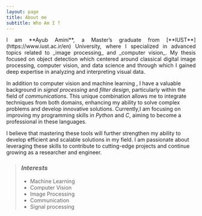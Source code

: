 ```yaml
---
layout: page
title: About me
subtitle: Who Am I ?  
---
```


<p style="text-align: justify;">
I am **Ayub Amini**, a Master’s graduate from [**IUST**](https://www.iust.ac.ir/en) University, where I specialized in advanced topics related to _image processing_ and _computer vision_. My thesis focused on object detection which centered around classical digital image processing, computer vision, and data science and through which I gained deep expertise in analyzing and interpreting visual data.

In addition to computer vision and  machine learning , I have a valuable background in _signal processing_ and _filter design_, particularly within the field of _communications_. This unique combination allows me to integrate techniques from both domains, enhancing my ability to solve complex problems and develop innovative solutions. Currently,I am focusing on improving my programming skills in _Python_ and _C_, aiming to become a professional in these languages.

I believe that mastering these tools will further strengthen my ability to develop efficient and scalable solutions in my field. I am passionate about leveraging these skills to contribute to cutting-edge projects and continue growing as a researcher and engineer.
</p>

> ###  _Interests_
>
> - Machine Learning
> - Computer Vision
> - Image Processing
> - Communication
> - Signal processing



